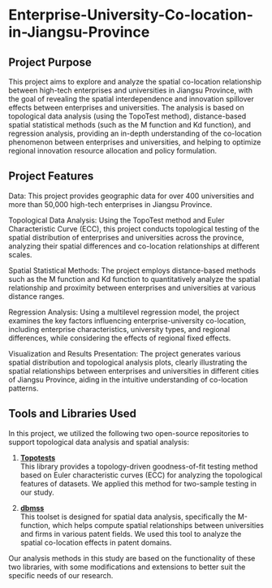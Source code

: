 # Enterprise-University-Co-location-in-Jiangsu-Province

## Project Purpose

This project aims to explore and analyze the spatial co-location relationship between high-tech enterprises and universities in Jiangsu Province, with the goal of revealing the spatial interdependence and innovation spillover effects between enterprises and universities. The analysis is based on topological data analysis (using the TopoTest method), distance-based spatial statistical methods (such as the M function and Kd function), and regression analysis, providing an in-depth understanding of the co-location phenomenon between enterprises and universities, and helping to optimize regional innovation resource allocation and policy formulation.

## Project Features

Data: This project provides geographic data for over 400 universities and more than 50,000 high-tech enterprises in Jiangsu Province.

Topological Data Analysis: Using the TopoTest method and Euler Characteristic Curve (ECC), this project conducts topological testing of the spatial distribution of enterprises and universities across the province, analyzing their spatial differences and co-location relationships at different scales.

Spatial Statistical Methods: The project employs distance-based methods such as the M function and Kd function to quantitatively analyze the spatial relationship and proximity between enterprises and universities at various distance ranges.

Regression Analysis: Using a multilevel regression model, the project examines the key factors influencing enterprise-university co-location, including enterprise characteristics, university types, and regional differences, while considering the effects of regional fixed effects.

Visualization and Results Presentation: The project generates various spatial distribution and topological analysis plots, clearly illustrating the spatial relationships between enterprises and universities in different cities of Jiangsu Province, aiding in the intuitive understanding of co-location patterns.

## Tools and Libraries Used

In this project, we utilized the following two open-source repositories to support topological data analysis and spatial analysis:

1. **[Topotests](https://github.com/dioscuri-tda/topotests)**  
   This library provides a topology-driven goodness-of-fit testing method based on Euler characteristic curves (ECC) for analyzing the topological features of datasets. We applied this method for two-sample testing in our study.

2. **[dbmss](https://github.com/EricMarcon/dbmss)**  
   This toolset is designed for spatial data analysis, specifically the M-function, which helps compute spatial relationships between universities and firms in various patent fields. We used this tool to analyze the spatial co-location effects in patent domains.

Our analysis methods in this study are based on the functionality of these two libraries, with some modifications and extensions to better suit the specific needs of our research.

